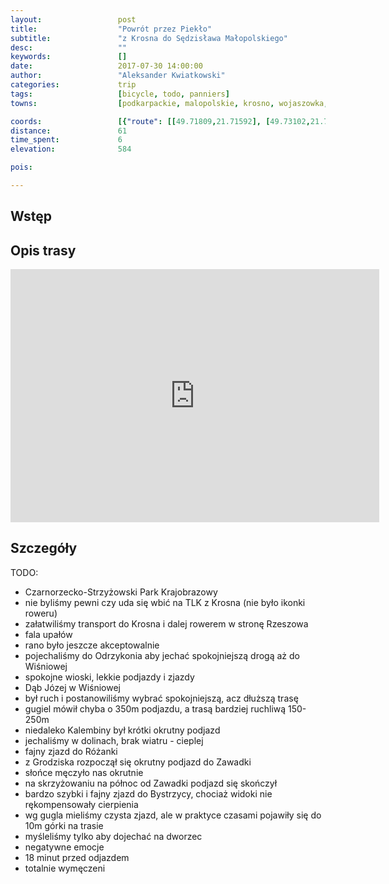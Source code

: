 ```yaml
---
layout:                 post
title:                  "Powrót przez Piekło"
subtitle:               "z Krosna do Sędzisława Małopolskiego"
desc:                   ""
keywords:               []
date:                   2017-07-30 14:00:00
author:                 "Aleksander Kwiatkowski"
categories:             trip
tags:                   [bicycle, todo, panniers]
towns:                  [podkarpackie, malopolskie, krosno, wojaszowka, wisniowa, strzyzow, czudec, wielopole_skrzynskie, iwierzyce, sedziszow_malopolski]

coords:                 [{"route": [[49.71809,21.71592], [49.73102,21.71189], [49.73967,21.73189], [49.75581,21.71704], [49.76313,21.70485], [49.77427,21.68837], [49.78070,21.68202], [49.78802,21.69198], [49.81018,21.65807], [49.83803,21.62177], [49.85436,21.62486], [49.85856,21.65790], [49.86620,21.64597], [49.87156,21.66554], [49.88572,21.67018], [49.90253,21.66889], [49.90905,21.69490], [49.91431,21.71979], [49.93376,21.70683], [49.93939,21.69035], [49.94718,21.69378], [49.96772,21.69610], [49.98974,21.72708], [50.00321,21.75489], [50.02593,21.75695], [50.05079,21.74597], [50.06942,21.72863], [50.07008,21.69764], [50.07509,21.69438]], "type": "bicycle"}]
distance:               61
time_spent:             6
elevation:              584  

pois:

---
```



Wstęp
-----

Opis trasy
----------

<iframe height='405' width='590' frameborder='0' allowtransparency='true' scrolling='no' src='https://www.strava.com/activities/1108698274/embed/57854b6dc8a1d8721d8f2d3769ea3cde530326db'></iframe>

Szczegóły
---------

TODO:

* Czarnorzecko-Strzyżowski Park Krajobrazowy
* nie byliśmy pewni czy uda się wbić na TLK z Krosna (nie było ikonki roweru)
* załatwiliśmy transport do Krosna i dalej rowerem w stronę Rzeszowa
* fala upałów
* rano było jeszcze akceptowalnie
* pojechaliśmy do Odrzykonia aby jechać spokojniejszą drogą aż do Wiśniowej
* spokojne wioski, lekkie podjazdy i zjazdy
* Dąb Józej w Wiśniowej
* był ruch i postanowiliśmy wybrać spokojniejszą, acz dłuższą trasę
* gugiel mówił chyba o 350m podjazdu, a trasą bardziej ruchliwą 150-250m
* niedaleko Kalembiny był krótki okrutny podjazd
* jechaliśmy w dolinach, brak wiatru - cieplej
* fajny zjazd do Różanki
* z Grodziska rozpoczął się okrutny podjazd do Zawadki
* słońce męczyło nas okrutnie
* na skrzyżowaniu na północ od Zawadki podjazd się skończył
* bardzo szybki i fajny zjazd do Bystrzycy, chociaż widoki nie rękompensowały cierpienia
* wg gugla mieliśmy czysta zjazd, ale w praktyce czasami pojawiły się do 10m górki na trasie
* myśleliśmy tylko aby dojechać na dworzec
* negatywne emocje
* 18 minut przed odjazdem
* totalnie wymęczeni
